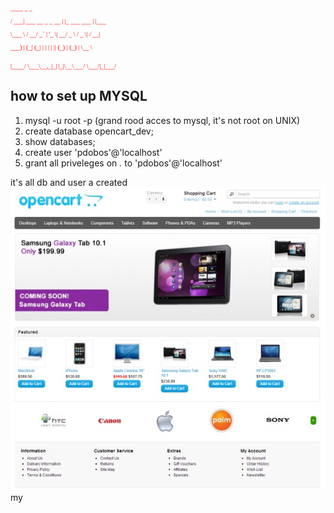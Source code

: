 <font size="1" color="red" face='simbol'>
<p> ____                  _              _      
<p>/ ___|  ___ __ _ _ __ | |_ ___   ___ | |___  
<p>\___ \ / __/ _` | '_ \| __/ _ \ / _ \| / __| 
<p> ___) | (_| (_| | | | | || (_) | (_) | \__ \ 
<p>|____/ \___\__,_|_| |_|\__\___/ \___/|_|___/  
</font>

how to set up MYSQL
--------------------
1. mysql -u root -p (grand rood acces to mysql, it's not root on UNIX)
2. create database opencart_dev;
3. show databases;
4. create user 'pdobos'@'localhost'
5. grant all priveleges on *.* to 'pdobos'@'localhost'

it's all db and user a created
<img src="an_opencard_fork.jpg" with=400 heght=300>
my 
